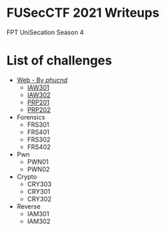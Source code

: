 # FUSecCTF 2021 Writeups

FPT UniSecation Season 4

# List of challenges

- [Web - By *phucnd*](https://github.com/phucdc-noob/FUSec-Write-Ups)
  - [IAW301](https://github.com/phucdc-noob/FUSec-Write-Ups/blob/main/IAW301.md)
  - [IAW302](https://github.com/phucdc-noob/FUSec-Write-Ups/blob/main/IAW302.md)
  - [PRP201](https://github.com/phucdc-noob/FUSec-Write-Ups/blob/main/PRP201.md)
  - [PRP202](https://github.com/phucdc-noob/FUSec-Write-Ups/blob/main/PRP202.md)
- Forensics
  - FRS301
  - FRS401
  - FRS302
  - FRS402
- Pwn
  - PWN01
  - PWN02
- Crypto
  - CRY303
  - CRY301
  - CRY302
- Reverse
  - IAM301
  - IAM302
  
